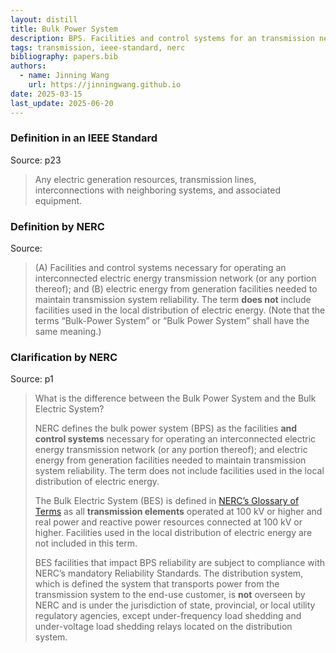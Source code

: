 ```yaml
---
layout: distill
title: Bulk Power System
description: BPS. Facilities and control systems for an transmission network.
tags: transmission, ieee-standard, nerc
bibliography: papers.bib
authors:
  - name: Jinning Wang
    url: https://jinningwang.github.io
date: 2025-03-15
last_update: 2025-06-20
---
```


### Definition in an IEEE Standard

Source: <d-cite key="ieee2018std1547"></d-cite> p23

> Any electric generation resources, transmission lines, interconnections with neighboring systems, and associated equipment.

### Definition by NERC

Source: <d-cite key="nerc2024glossary"></d-cite>

> (A) Facilities and control systems necessary for operating an interconnected electric energy transmission network (or any portion thereof); and (B) electric energy from generation facilities needed to maintain transmission system reliability. The term **does not** include facilities used in the local distribution of electric energy. (Note that the terms “Bulk-Power System” or “Bulk Power System” shall have the same meaning.)

### Clarification by NERC

Source: <d-cite key="nerc2023faq"></d-cite> p1

> What is the difference between the Bulk Power System and the Bulk Electric System?
>
> NERC defines the bulk power system (BPS) as the facilities **and control systems** necessary for operating an interconnected electric energy transmission network (or any portion thereof); and electric energy from generation facilities needed to maintain transmission system reliability. The term does not include facilities used in the local distribution of electric energy.
>
> The Bulk Electric System (BES) is defined in [NERC’s Glossary of Terms](https://www.nerc.com/pa/Stand/Glossary%20of%20Terms/Glossary_of_Terms.pdf) as all **transmission elements** operated at 100 kV or higher and real power and reactive power resources connected at 100 kV or higher. Facilities used in the local distribution of electric energy are not included in this term.
>
> BES facilities that impact BPS reliability are subject to compliance with NERC’s mandatory Reliability Standards. The distribution system, which is defined the system that transports power from the transmission system to the end-use customer, is **not** overseen by NERC and is under the jurisdiction of state, provincial, or local utility regulatory agencies, except under-frequency load shedding and under-voltage load shedding relays located on the distribution system.
